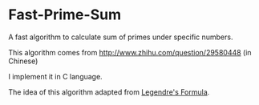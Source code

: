 # Fast-Prime-Sum
A fast algorithm to calculate sum of primes under specific numbers.

This algorithm comes from http://www.zhihu.com/question/29580448 (in Chinese)

I implement it in C language.

The idea of this algorithm adapted from [Legendre's Formula](http://mathworld.wolfram.com/LegendresFormula.html).

